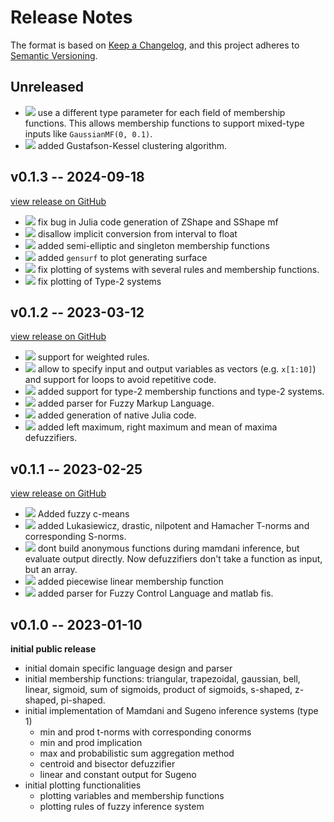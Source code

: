 # Release Notes

The format is based on [Keep a Changelog](https://keepachangelog.com/en/1.0.0/), and this project adheres to [Semantic Versioning](https://semver.org/spec/v2.0.0.html).

## Unreleased

- ![](https://img.shields.io/badge/BREAKING-red.svg) use a different type parameter for each field of membership functions. This allows membership functions to support mixed-type inputs like `GaussianMF(0, 0.1)`.
- ![](https://img.shields.io/badge/new%20feature-green.svg) added Gustafson-Kessel clustering algorithm.

## v0.1.3 -- 2024-09-18

[view release on GitHub](https://github.com/lucaferranti/FuzzyLogic.jl/releases/tag/v0.1.3)

- ![](https://img.shields.io/badge/bugfix-purple.svg) fix bug in Julia code generation of ZShape and SShape mf
- ![](https://img.shields.io/badge/bugfix-purple.svg) disallow implicit conversion from interval to float
- ![](https://img.shields.io/badge/new%20feature-green.svg) added semi-elliptic and singleton membership functions
- ![](https://img.shields.io/badge/new%20feature-green.svg) added `gensurf` to plot generating surface
- ![](https://img.shields.io/badge/bugfix-purple.svg) fix plotting of systems with several rules and membership functions.
- ![](https://img.shields.io/badge/bugfix-purple.svg) fix plotting of Type-2 systems

## v0.1.2 -- 2023-03-12

[view release on GitHub](https://github.com/lucaferranti/FuzzyLogic.jl/releases/tag/v0.1.2)

- ![](https://img.shields.io/badge/new%20feature-green.svg) support for weighted rules.
- ![](https://img.shields.io/badge/new%20feature-green.svg) allow to specify input and output variables as vectors (e.g. `x[1:10]`) and support for loops to avoid repetitive code.
- ![](https://img.shields.io/badge/new%20feature-green.svg) added support for type-2 membership functions and type-2 systems.
- ![](https://img.shields.io/badge/new%20feature-green.svg) added parser for Fuzzy Markup Language.
- ![](https://img.shields.io/badge/new%20feature-green.svg) added generation of native Julia code.
- ![](https://img.shields.io/badge/enhancement-blue.svg) added left maximum, right maximum and mean of maxima defuzzifiers.

## v0.1.1 -- 2023-02-25

[view release on GitHub](https://github.com/lucaferranti/FuzzyLogic.jl/releases/tag/v0.1.1)

- ![](https://img.shields.io/badge/new%20feature-green.svg) Added fuzzy c-means
- ![](https://img.shields.io/badge/enhancement-blue.svg) added Lukasiewicz, drastic, nilpotent and Hamacher T-norms and corresponding S-norms.
- ![](https://img.shields.io/badge/enhancement-blue.svg) dont build anonymous functions during mamdani inference, but evaluate output directly. Now defuzzifiers don't take a function as input, but an array.
- ![](https://img.shields.io/badge/enhancement-blue.svg) added piecewise linear membership function
- ![](https://img.shields.io/badge/new%20feature-green.svg) added parser for Fuzzy Control Language and matlab fis.

## v0.1.0 -- 2023-01-10

**initial public release**

- initial domain specific language design and parser
- initial membership functions: triangular, trapezoidal, gaussian, bell, linear, sigmoid, sum of sigmoids, product of sigmoids, s-shaped, z-shaped, pi-shaped.
- initial implementation of Mamdani and Sugeno inference systems (type 1)
  - min and prod t-norms with corresponding conorms
  - min and prod implication
  - max and probabilistic sum aggregation method
  - centroid and bisector defuzzifier
  - linear and constant output for Sugeno
- initial plotting functionalities
  - plotting variables and membership functions
  - plotting rules of fuzzy inference system

[badge-breaking]: https://img.shields.io/badge/BREAKING-red.svg
[badge-deprecation]: https://img.shields.io/badge/deprecation-orange.svg
[badge-feature]: https://img.shields.io/badge/new%20feature-green.svg
[badge-enhancement]: https://img.shields.io/badge/enhancement-blue.svg
[badge-bugfix]: https://img.shields.io/badge/bugfix-purple.svg
[badge-security]: https://img.shields.io/badge/security-black.svg
[badge-experimental]: https://img.shields.io/badge/experimental-lightgrey.svg
[badge-maintenance]: https://img.shields.io/badge/maintenance-gray.svg